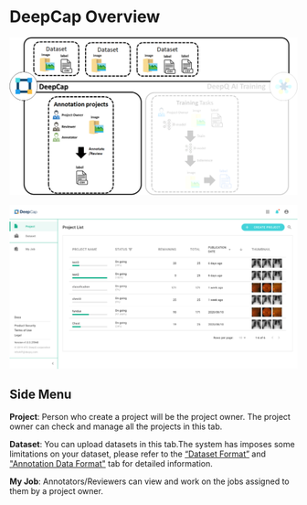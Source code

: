 # DeepCap Overview

![](../.gitbook/assets/image%20%28142%29.png)

![](../.gitbook/assets/deepcap-overview.png)

## Side Menu

**Project**: Person who create a project will be the project owner. The project owner can check and manage all the projects in this tab.

**Dataset**: You can upload datasets in this tab.The system has imposes some limitations on your dataset, please refer to the [“Dataset Format”](https://app.gitbook.com/@deepq/s/aip/dataset/upload-dataset) and[ "Annotation Data Format"](https://app.gitbook.com/@deepq/s/aip/dataset/annotation-data-formats) tab for detailed information.

**My Job**: Annotators/Reviewers can view and work on the jobs assigned to them by a project owner.

